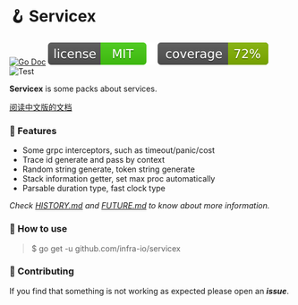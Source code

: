 # 🪝 Servicex

[![Go Doc](_icons/godoc.svg)](https://pkg.go.dev/github.com/infra-io/servicex)
[![License](_icons/license.svg)](https://opensource.org/licenses/MIT)
[![Coverage](_icons/coverage.svg)](_icons/coverage.svg)
![Test](https://github.com/infra-io/servicex/actions/workflows/check.yml/badge.svg)

**Servicex** is some packs about services.

[阅读中文版的文档](./README.md)

### 🥇 Features

* Some grpc interceptors, such as timeout/panic/cost
* Trace id generate and pass by context
* Random string generate, token string generate
* Stack information getter, set max proc automatically
* Parsable duration type, fast clock type

_Check [HISTORY.md](./HISTORY.md) and [FUTURE.md](./FUTURE.md) to know about more information._

### 🚀 How to use

> $ go get -u github.com/infra-io/servicex

### 👥 Contributing

If you find that something is not working as expected please open an _**issue**_.
